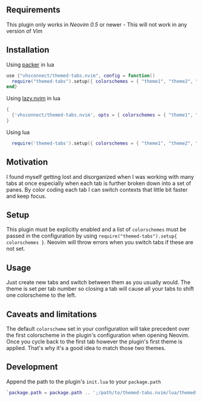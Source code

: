 ## Requirements

This plugin only works in _Neovim 0.5_ or newer - This will not work in any version of _Vim_

## Installation

Using [packer](https://github.com/wbthomason/packer.nvim) in lua

```lua
use {"vhsconnect/themed-tabs.nvim", config = function()
  require("themed-tabs").setup({ colorschemes = { "theme1", "theme2", "etc" }})
end}
```

Using [lazy.nvim](https://github.com/folke/lazy.nvim) in lua

```lua
{
  {'vhsconnect/themed-tabs.nvim', opts = { colorschemes = { "theme1", "theme2", "etc" }}}
}
```

Using lua

```lua
  require('themed-tabs').setup({ colorschemes = { "theme1", "theme2", "etc" }) 
```


## Motivation

I found myself getting lost and disorganized when I was working with many tabs at once especially when each tab is further broken down into a set of panes. By color coding each tab I can switch contexts that little bit faster and keep focus.

## Setup

This plugin must be explicitly enabled and a list of `colorschemes` must be passed in the configuration by using `require("themed-tabs").setup{ colorschemes }`. Neovim will throw errors when you switch tabs if these are not set.

## Usage

Just create new tabs and switch between them as you usually would. The theme is set per tab number so closing a tab will cause all your tabs to shift one colorscheme to the left.

## Caveats and limitations

The default `colorscheme` set in your configuration will take precedent over the first colorscheme in the plugin's configuration when opening Neovim. Once you cycle back to the first tab however the plugin's first theme is applied. That's why it's a good idea to match those two themes.

## Development

Append the path to the plugin's `init.lua` to your `package.path`

```lua
`package.path = package.path .. ';/path/to/themed-tabs.nvim/lua/themed-tabs/init.lua'`
```
